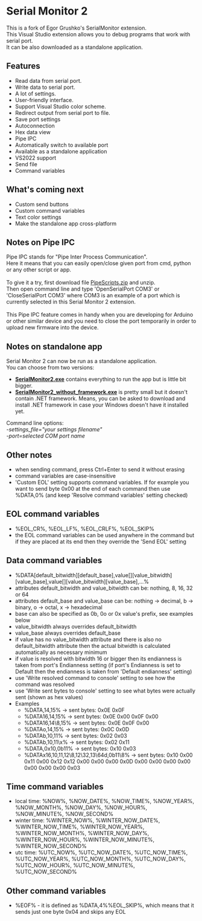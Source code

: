 # Serial Monitor 2
This is a fork of Egor Grushko's SerialMonitor extension.\
This Visual Studio extension allows you to debug programs that work with serial port.\
It can be also downloaded as a standalone application.

## Features
- Read data from serial port.
- Write data to serial port.
- A lot of settings.
- User-friendly interface.
- Support Visual Studio color scheme.
- Redirect output from serial port to file.
- Save port settings
- Autoconnection
- Hex data view
- Pipe IPC
- Automatically switch to available port
- Available as a standalone application
- VS2022 support
- Send file
- Command variables

## What's coming next
- Custom send buttons
- Custom command variables
- Text color settings
- Make the standalone app cross-platform

## Notes on Pipe IPC
Pipe IPC stands for "Pipe Inter Process Communication".\
Here it means that you can easily open/close given port from cmd, python or any other script or app.\
\
To give it a try, first download file [PipeScripts.zip](https://github.com/pavelsury/SerialMonitor2/releases/latest/download/PipeScripts_v1.14.0.zip) and unzip.\
Then open command line and type 'OpenSerialPort COM3' or 'CloseSerialPort COM3' where COM3 is an example of a port which is currently selected in this Serial Monitor 2 extension.\
\
This Pipe IPC feature comes in handy when you are developing for Arduino or other similar device and you need to close the port temporarily in order to upload new firmware into the device.

## Notes on standalone app
Serial Monitor 2 can now be run as a standalone application.
\
You can choose from two versions:
- [**SerialMonitor2.exe**](https://github.com/pavelsury/SerialMonitor2/releases/latest/download/SerialMonitor2_v1.14.0.exe) contains everything to run the app but is little bit bigger.
- [**SerialMonitor2_without_framework.exe**](https://github.com/pavelsury/SerialMonitor2/releases/latest/download/SerialMonitor2_v1.14.0_without_framework.exe) is pretty small but it doesn't contain .NET framework. Means, you can be asked to download and install .NET framework in case your Windows doesn't have it installed yet.

Command line options:
\
*-settings_file="your settings filename"*
\
*-port=selected COM port name*

## Other notes
- when sending command, press Ctrl+Enter to send it without erasing
- command variables are case-insensitive
- 'Custom EOL' setting supports command variables. If for example you want to send byte 0x00 at the end of each command then use %DATA,0% (and keep 'Resolve command variables' setting checked)

## EOL command variables
- %EOL_CR%, %EOL_LF%, %EOL_CRLF%, %EOL_SKIP%
- the EOL command variables can be used anywhere in the command but if they are placed at its end then they override the 'Send EOL' setting

## Data command variables
- %DATA[default_bitwidth][default_base],value[\][value_bitwidth][value_base],value[\][value_bitwidth][value_base],...%
- attributes default_bitwidth and value_bitwidth can be: nothing, 8, 16, 32 or 64
- attributes default_base and value_base can be: nothing -> decimal, b -> binary, o -> octal, x -> hexadecimal
- base can also be specified as 0b, 0o or 0x value's prefix, see examples below
- value_bitwidth always overrides default_bitwidth
- value_base always overrides default_base
- if value has no value_bitwidth attribute and there is also no default_bitwidth attribute then the actual bitwidth is calculated automatically as necessary minimum
- if value is resolved with bitwidth 16 or bigger then its endianness is taken from port's Endianness setting (if port's Endianness is set to Default then the endianness is taken from 'Default endianness' setting)
- use 'Write resolved command to console' setting to see how the command was resolved
- use 'Write sent bytes to console' setting to see what bytes were actually sent (shown as hex values)
- Examples
  - %DATA,14,15% -> sent bytes: 0x0E 0x0F
  - %DATA16,14,15% -> sent bytes: 0x0E 0x00 0x0F 0x00
  - %DATA16,14\8,15% -> sent bytes: 0x0E 0x0F 0x00
  - %DATAo,14,15% -> sent bytes: 0x0C 0x0D
  - %DATAb,10,11% -> sent bytes: 0x02 0x03
  - %DATAb,10,11\x% -> sent bytes: 0x02 0x11
  - %DATA,0x10,0b11% -> sent bytes: 0x10 0x03
  - %DATAx16,10,11,12\8,12\32,13\64d,0b11\8% -> sent bytes: 0x10 0x00 0x11 0x00 0x12 0x12 0x00 0x00 0x00 0x0D 0x00 0x00 0x00 0x00 0x00 0x00 0x00 0x03

## Time command variables
- local time: %NOW%, %NOW_DATE%, %NOW_TIME%, %NOW_YEAR%, %NOW_MONTH%, %NOW_DAY%, %NOW_HOUR%, %NOW_MINUTE%, %NOW_SECOND%
- winter time: %WINTER_NOW%, %WINTER_NOW_DATE%, %WINTER_NOW_TIME%, %WINTER_NOW_YEAR%, %WINTER_NOW_MONTH%, %WINTER_NOW_DAY%, %WINTER_NOW_HOUR%, %WINTER_NOW_MINUTE%, %WINTER_NOW_SECOND%
- utc time: %UTC_NOW%, %UTC_NOW_DATE%, %UTC_NOW_TIME%, %UTC_NOW_YEAR%, %UTC_NOW_MONTH%, %UTC_NOW_DAY%, %UTC_NOW_HOUR%, %UTC_NOW_MINUTE%, %UTC_NOW_SECOND%

## Other command variables
- %EOF% - it is defined as %DATA,4%%EOL_SKIP%, which means that it sends just one byte 0x04 and skips any EOL
